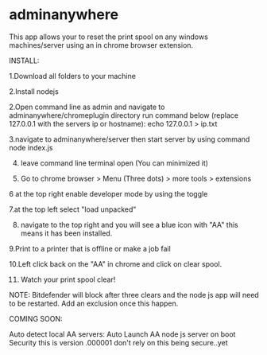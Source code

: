 # adminanywhere

This app allows your to reset the print spool on any windows machines/server using an in chrome browser extension.


INSTALL:

1.Download all folders to your machine


2.Install nodejs

2.Open command line as admin and navigate to adminanywhere/chromeplugin directory
    run command below (replace 127.0.0.1 with the servers ip or hostname): 
    echo 127.0.0.1 > ip.txt

3.navigate to adminanywhere/server then start server by using command node index.js

4. leave command line terminal open (You can minimized it)

5. Go to chrome browser > Menu (Three dots) > more tools > extensions

6 at the top right enable developer mode by using the toggle

7.at the top left select "load unpacked"
 
8. navigate to the top right and you will see a blue icon with "AA" this means it has been installed.
    
9.Print to a printer that is offline or make a job fail

10.Left click back on the "AA" in chrome and click on clear spool.

11. Watch your print spool clear!


NOTE: Bitdefender will block after three clears and the node js app will need to be restarted. Add an exclusion once this happen.

COMING SOON:

Auto detect local AA servers:
Auto Launch AA node js server on boot
Security this is version .000001 don't rely on this being secure..yet
